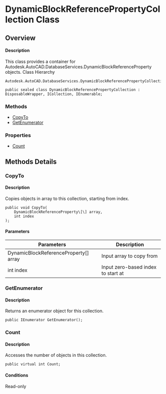 # DynamicBlockReferencePropertyCollection Class

## Overview

#### Description
This class provides a container for Autodesk.AutoCAD.DatabaseServices.DynamicBlockReferenceProperty objects.
Class Hierarchy
```text
Autodesk.AutoCAD.DatabaseServices.DynamicBlockReferencePropertyCollection
```

```text
public sealed class DynamicBlockReferencePropertyCollection : DisposableWrapper, ICollection, IEnumerable;
```

### Methods

- [CopyTo](#copyto)
- [GetEnumerator](#getenumerator)

### Properties

- [Count](#count)


## Methods Details

### CopyTo

#### Description
Copies objects in array to this collection, starting from index.
```text
public void CopyTo(
    DynamicBlockReferenceProperty\[\] array, 
    int index
);
```

#### Parameters
| Parameters | Description |
| --- | --- |
| DynamicBlockReferenceProperty[] array | Input array to copy from |
| int index | Input zero-based index to start at |

### GetEnumerator

#### Description
Returns an enumerator object for this collection.
```text
public IEnumerator GetEnumerator();
```

### Count

#### Description
Accesses the number of objects in this collection.
```text
public virtual int Count;
```

#### Conditions
Read-only
